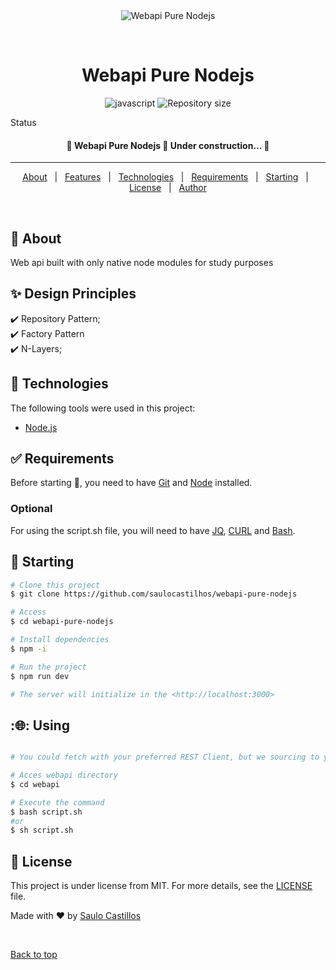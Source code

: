 <div align="center" id="top"> 
  <img src="./.github/app.gif" alt="Webapi Pure Nodejs" />

  &#xa0;

  <!-- <a href="https://webapipurenodejs.netlify.app">Demo</a> -->
</div>

<h1 align="center">Webapi Pure Nodejs</h1>

<p align="center">
  <img alt="javascript" src="https://img.shields.io/github/languages/top/saulocastillos/webapi-pure-nodejs?color=yellow?style=for-the-badge&logo=javascript">

  <img alt="Repository size" src="https://img.shields.io/github/repo-size/saulocastillos/webapi-pure-nodejs?color=56BEB8?style=for-the-badge&logo=appveyor">


  <!-- <img alt="Github issues" src="https://img.shields.io/github/issues/{{YOUR_GITHUB_USERNAME}}/webapi-pure-nodejs?color=56BEB8" /> -->

  <!-- <img alt="Github forks" src="https://img.shields.io/github/forks/{{YOUR_GITHUB_USERNAME}}/webapi-pure-nodejs?color=56BEB8" /> -->

  <!-- <img alt="Github stars" src="https://img.shields.io/github/stars/{{YOUR_GITHUB_USERNAME}}/webapi-pure-nodejs?color=56BEB8" /> -->
</p>

Status

<h4 align="center"> 
	🚧  Webapi Pure Nodejs 🚀 Under construction...  🚧
</h4> 

<hr> 

<p align="center">
  <a href="#dart-about">About</a> &#xa0; | &#xa0; 
  <a href="#sparkles-features">Features</a> &#xa0; | &#xa0;
  <a href="#rocket-technologies">Technologies</a> &#xa0; | &#xa0;
  <a href="#white_check_mark-requirements">Requirements</a> &#xa0; | &#xa0;
  <a href="#checkered_flag-starting">Starting</a> &#xa0; | &#xa0;
  <a href="#memo-license">License</a> &#xa0; | &#xa0;
  <a href="https://github.com/{{YOUR_GITHUB_USERNAME}}" target="_blank">Author</a>
</p>

<br>

## :dart: About ##

Web api built with only native node modules for study purposes


## :sparkles: Design Principles ##

:heavy_check_mark: Repository Pattern;\
:heavy_check_mark: Factory Pattern\
:heavy_check_mark: N-Layers;

## :rocket: Technologies ##

The following tools were used in this project:

- [Node.js](https://nodejs.org/en/)

## :white_check_mark: Requirements ##

Before starting :checkered_flag:, you need to have [Git](https://git-scm.com/) and [Node](https://nodejs.org/en/) installed.

### Optional ###

For using the script.sh file, you will need to have [JQ](https://stedolan.github.io/jq/download/), [CURL](https://curl.se/download.html) and [Bash](https://www.gnu.org/software/bash/).

## :checkered_flag: Starting ##

```bash
# Clone this project
$ git clone https://github.com/saulocastilhos/webapi-pure-nodejs

# Access
$ cd webapi-pure-nodejs

# Install dependencies
$ npm -i

# Run the project
$ npm run dev

# The server will initialize in the <http://localhost:3000>
```

## :🌐: Using ##

```bash

# You could fetch with your preferred REST Client, but we sourcing to you a bash with some commands ready for using in linux bash terminals.

# Acces webapi directory
$ cd webapi

# Execute the command
$ bash script.sh 
#or
$ sh script.sh

```

## :memo: License ##

This project is under license from MIT. For more details, see the [LICENSE](LICENSE.md) file.


Made with :heart: by <a href="https://github.com/saulocastillos" target="_blank">Saulo Castillos</a>

&#xa0;

<a href="#top">Back to top</a>
